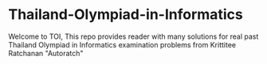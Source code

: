 # Thailand-Olympiad-in-Informatics

Welcome to TOI, This repo provides reader with many solutions for real past Thailand Olympiad in Informatics examination problems from Krittitee Ratchanan "Autoratch"

